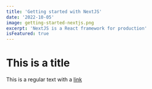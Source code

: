 ```yaml
---
title: 'Getting started with NextJS'
date: '2022-10-05'
image: getting-started-nextjs.png
excerpt: 'NextJS is a React framework for production'
isFeatured: true
---
```


# This is a title

This is a regular text with a [link](https://google.com)